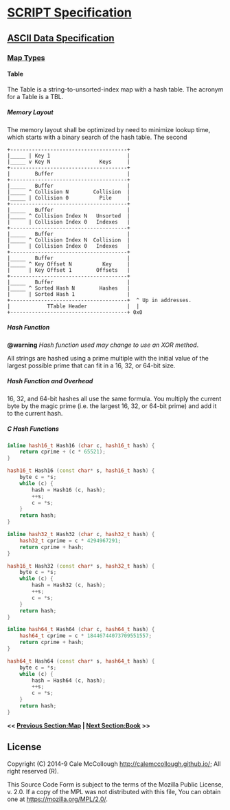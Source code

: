 # [SCRIPT Specification](../../readme.md)

## [ASCII Data Specification](../readme.md)

### [Map Types](./readme.md)

#### Table

The Table is a string-to-unsorted-index map with a hash table. The acronym for a Table is a TBL.

##### Memory Layout

The memory layout shall be optimized by need to minimize lookup time, which starts with a binary search of the hash table. The second

```AsciiArt
+--------------------------------------+
|_____ | Key 1                         |
|_____ v Key N                Keys     |
+--------------------------------------+
|        Buffer                        |
+--------------------------------------+
|_____   Buffer                        |
|_____ ^ Collision N        Collision  |
|_____ | Collision 0          Pile     |
+--------------------------------------+
|_____   Buffer                        |
|_____ ^ Collision Index N   Unsorted  |
|      | Collision Index 0   Indexes   |
+--------------------------------------+
|_____   Buffer                        |
|_____ ^ Collision Index N  Collision  |
|      | Collision Index 0   Indexes   |
+--------------------------------------+
|_____   Buffer                        |
|_____ ^ Key Offset N          Key     |
|      | Key Offset 1        Offsets   |
+--------------------------------------+
|_____   Buffer                        |
|_____ ^ Sorted Hash N        Hashes   |
|      | Sorted Hash 1                 |
+--------------------------------------+  ^ Up in addresses.
|            TTable Header             |  |
+--------------------------------------+ 0x0
```

##### Hash Function

**@warning** *Hash function used may change to use an XOR method*.

All strings are hashed using a prime multiple with the initial value of the largest possible prime that can fit in a 16, 32, or 64-bit size.

##### Hash Function and Overhead

16, 32, and 64-bit hashes all use the same formula. You multiply the current byte by the magic prime (i.e. the largest 16, 32, or 64-bit prime) and add it to the current hash.

##### C Hash Functions

```C++
inline hash16_t Hash16 (char c, hash16_t hash) {
    return cprime + (c * 65521);
}

hash16_t Hash16 (const char* s, hash16_t hash) {
    byte c = *s;
    while (c) {
        hash = Hash16 (c, hash);
        ++s;
        c = *s;
    }
    return hash;
}

inline hash32_t Hash32 (char c, hash32_t hash) {
    hash32_t cprime = c * 4294967291;
    return cprime + hash;
}

hash16_t Hash32 (const char* s, hash32_t hash) {
    byte c = *s;
    while (c) {
        hash = Hash32 (c, hash);
        ++s;
        c = *s;
    }
    return hash;
}

inline hash64_t Hash64 (char c, hash64_t hash) {
    hash64_t cprime = c * 18446744073709551557;
    return cprime + hash;
}

hash64_t Hash64 (const char* s, hash64_t hash) {
    byte c = *s;
    while (c) {
        hash = Hash64 (c, hash);
        ++s;
        c = *s;
    }
    return hash;
}
```

**<< [Previous Section:Map](map.md) | [Next Section:Book](book.md) >>**

## License

Copyright (C) 2014-9 Cale McCollough <http://calemccollough.github.io/>; All right reserved (R).

This Source Code Form is subject to the terms of the Mozilla Public License, v. 2.0. If a copy of the MPL was not distributed with this file, You can obtain one at <https://mozilla.org/MPL/2.0/>.
